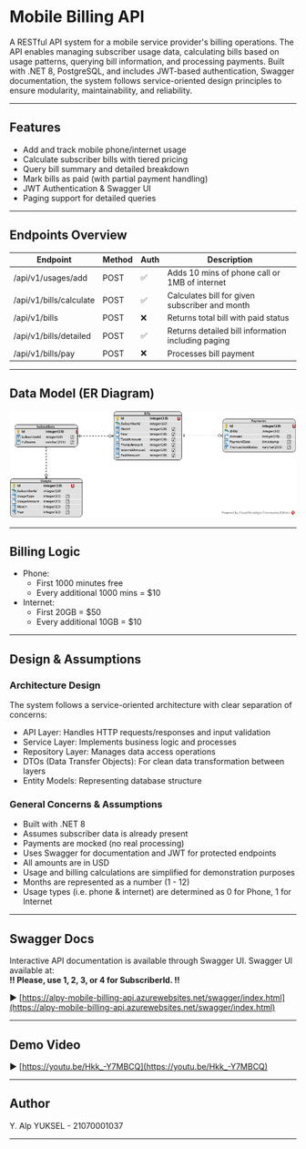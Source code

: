 # Mobile Billing API

A RESTful API system for a mobile service provider's billing operations. The API enables managing subscriber usage data, calculating bills based on usage patterns, querying bill information, and processing payments. Built with .NET 8, PostgreSQL, and includes JWT-based authentication, Swagger documentation, the system follows service-oriented design principles to ensure modularity, maintainability, and reliability.

---

## Features

- Add and track mobile phone/internet usage
- Calculate subscriber bills with tiered pricing
- Query bill summary and detailed breakdown
- Mark bills as paid (with partial payment handling)
- JWT Authentication & Swagger UI
- Paging support for detailed queries

---

## Endpoints Overview

| Endpoint                    | Method | Auth | Description                                           |
|-----------------------------|--------|------|-------------------------------------------------------|
| /api/v1/usages/add        | POST   | ✅   | Adds 10 mins of phone call or 1MB of internet         |
| /api/v1/bills/calculate   | POST   | ✅   | Calculates bill for given subscriber and month        |
| /api/v1/bills             | POST   | ❌   | Returns total bill with paid status                   |
| /api/v1/bills/detailed    | POST   | ✅   | Returns detailed bill information including paging    |
| /api/v1/bills/pay         | POST   | ❌   | Processes bill payment                                |

---

## Data Model (ER Diagram)

![ER Diagram](https://github.com/4lpY/Mobile-Billing-API/blob/main/public/mobile-billing-api-erd.jpg?raw=true)

---
## Billing Logic

- Phone:
  - First 1000 minutes free
  - Every additional 1000 mins = $10
- Internet:
  - First 20GB = $50
  - Every additional 10GB = $10

---

## Design & Assumptions

### Architecture Design

The system follows a service-oriented architecture with clear separation of concerns:
- API Layer: Handles HTTP requests/responses and input validation
- Service Layer: Implements business logic and processes
- Repository Layer: Manages data access operations
- DTOs (Data Transfer Objects): For clean data transformation between layers
- Entity Models: Representing database structure

### General Concerns & Assumptions

- Built with .NET 8
- Assumes subscriber data is already present
- Payments are mocked (no real processing)
- Uses Swagger for documentation and JWT for protected endpoints
- All amounts are in USD
- Usage and billing calculations are simplified for demonstration purposes
- Months are represented as a number (1 - 12)
- Usage types (i.e. phone & internet) are determined as 0 for Phone, 1 for Internet

---

## Swagger Docs

Interactive API documentation is available through Swagger UI.
Swagger UI available at:  
**‼️ Please, use 1, 2, 3, or 4 for SubscriberId. ‼️**

▶️ [https://alpy-mobile-billing-api.azurewebsites.net/swagger/index.html](https://alpy-mobile-billing-api.azurewebsites.net/swagger/index.html)

---

## Demo Video

▶️ [https://youtu.be/Hkk_-Y7MBCQ](https://youtu.be/Hkk_-Y7MBCQ)

---

## Author

Y. Alp YUKSEL - 21070001037  

---
